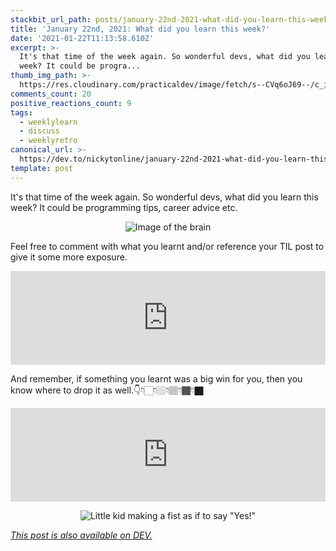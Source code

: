 ```yaml
---
stackbit_url_path: posts/january-22nd-2021-what-did-you-learn-this-week-3naf
title: 'January 22nd, 2021: What did you learn this week?'
date: '2021-01-22T11:13:58.610Z'
excerpt: >-
  It's that time of the week again. So wonderful devs, what did you learn this
  week? It could be progra...
thumb_img_path: >-
  https://res.cloudinary.com/practicaldev/image/fetch/s--CVq6oJ69--/c_imagga_scale,f_auto,fl_progressive,h_420,q_auto,w_1000/https://dev-to-uploads.s3.amazonaws.com/i/7suqgpgr80tvj4drp4qu.jpeg
comments_count: 20
positive_reactions_count: 9
tags:
  - weeklylearn
  - discuss
  - weeklyretro
canonical_url: >-
  https://dev.to/nickytonline/january-22nd-2021-what-did-you-learn-this-week-3naf
template: post
---
```

It's that time of the week again. So wonderful devs, what did you learn this week? It could be programming tips, career advice etc.

<center>

![Image of the brain](https://media.giphy.com/media/ojmB7lOn3VUU8/giphy.gif)
</center>

Feel free to comment with what you learnt and/or reference your TIL post to give it some more exposure.


<iframe class="liquidTag" src="https://dev.to/embed/tag?args=todayilearned" style="border: 0; width: 100%;"></iframe>


And remember, if something you learnt was a big win for you, then you know where to drop it as well.👇👇🏻👇🏼👇🏽👇🏾👇🏿


<iframe class="liquidTag" src="https://dev.to/embed/link?args=https%3A%2F%2Fdev.to%2Fdevteam%2Fwhat-was-your-win-this-week-43k" style="border: 0; width: 100%;"></iframe>


<center>

![Little kid making a fist as if to say "Yes!"](https://media.giphy.com/media/6brH8dM3zeMyA/giphy.gif)
</center>

*[This post is also available on DEV.](https://dev.to/nickytonline/january-22nd-2021-what-did-you-learn-this-week-3naf)*


<script>
const parent = document.getElementsByTagName('head')[0];
const script = document.createElement('script');
script.type = 'text/javascript';
script.src = 'https://cdnjs.cloudflare.com/ajax/libs/iframe-resizer/4.1.1/iframeResizer.min.js';
script.charset = 'utf-8';
script.onload = function() {
    window.iFrameResize({}, '.liquidTag');
};
parent.appendChild(script);
</script>    
